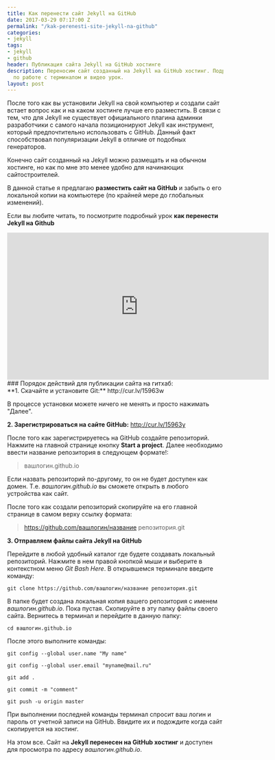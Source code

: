 ```yaml
---
title: Как перенести сайт Jekyll на GitHub
date: 2017-03-29 07:17:00 Z
permalink: "/kak-perenesti-site-jekyll-na-github"
categories:
- jekyll
tags:
- jekyll
- github
header: Публикация сайта Jekyll на GitHub хостинге
description: Переносим сайт созданный на Jekyll на GitHub хостинг. Подробная инструкция
  по работе с терминалом и видео урок.
layout: post
---
```


После того как вы установили Jekyll на свой компьютер и создали сайт встает вопрос как и на каком хостинге лучше его разместить. В связи с тем, что для Jekyll не существует официального плагина админки разработчики с самого начала позиционируют Jekyll как инструмент, который предпочтительно использовать с GitHub. Данный факт способствовал популяризации Jekyll в отличие от подобных генераторов.

Конечно сайт созданный на Jekyll можно размещать и на обычном хостинге, но как по мне это менее удобно для начинающих сайтостроителей. 

В данной статье я предлагаю **разместить сайт на GitHub** и забыть о его локальной копии на компьютере (по крайней мере до глобальных изменений). 

Если вы любите читать, то посмотрите подробный урок **как перенести Jekyll на Github**

<iframe width="610" height="343" src="https://www.youtube.com/embed/PXKPI2e1zZY" frameborder="0" allowfullscreen></iframe>

<br>
### Порядок действий для публикации сайта на гитхаб:
<br>
**1. Скачайте и установите Git:** http://cur.lv/15963w

В процессе установки можете ничего не менять и просто нажимать "Далее".

**2. Зарегистрироваться на сайте GitHub:** http://cur.lv/15963y

После того как зарегистрируетесь на GitHub создайте репозиторий. Нажмите на главной странице кнопку **Start a project**. Далее необходимо ввести название репозитория в следующем формате!:

> вашлогин.github.io

Если назвать репозиторий по-другому, то он не будет доступен как домен. Т.е. *вашлогин.github.io* вы сможете открыть в любого устройства как сайт.

После того как создали репозиторий скопируйте на его главной странице в самом верху ссылку формата:

> https://github.com/вашлогин/название репозитория.git

**3. Отправляем файлы сайта Jekyll на GitHub**

Перейдите в любой удобный каталог где будете создавать локальный репозиторий. Нажмите в нем правой кнопкой мыши и выберите в контекстном меню *Git Bash Here*. В открывшемся терминале введите команду:

`git clone https://github.com/вашлогин/название репозитория.git`

В папке будет создана локальная копия вашего репозитория с именем *вашлогин.github.io*. Пока пустая. Скопируйте в эту папку файлы своего сайта. Вернитесь в терминал и перейдите в данную папку:

`cd вашлогин.github.io`

После этого выполните команды:

`git config --global user.name "My name"`

`git config --global user.email "myname@mail.ru"`

`git add .`

`git commit -m "comment"`

`git push -u origin master`

При выполнении последней команды терминал спросит ваш логин и пароль от учетной записи на GitHub. Ввидите их и подождите когда сайт скопируется на хостинг.

На этом все. Сайт на **Jekyll перенесен на GitHub хостинг** и доступен для просмотра по адресу *вашлогин.github.io*. 
